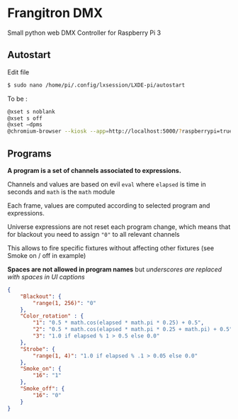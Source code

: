 # Frangitron DMX

Small python web DMX Controller for Raspberry Pi 3

## Autostart

Edit file

````bash
$ sudo nano /home/pi/.config/lxsession/LXDE-pi/autostart
````

To be :

````bash
@xset s noblank
@xset s off
@xset –dpms
@chromium-browser --kiosk --app=http://localhost:5000/?raspberrypi=true
````

## Programs

**A program is a set of channels associated to expressions.**

Channels and values are based on evil `eval` where `elapsed` is time in seconds and `math` is the `math` module

Each frame, values are computed according to selected program and expressions.

Universe expressions are not reset each program change, which means that for blackout you need to assign `"0"` to all relevant channels

This allows to fire specific fixtures without affecting other fixtures (see Smoke on / off in example)

**Spaces are not allowed in program names** but _underscores are replaced with spaces in UI captions_

````json
{
    "Blackout": {
        "range(1, 256)": "0"
    },
    "Color_rotation" : {
        "1": "0.5 * math.cos(elapsed * math.pi * 0.25) + 0.5",
        "2": "0.5 * math.cos(elapsed * math.pi * 0.25 + math.pi) + 0.5",
        "3": "1.0 if elapsed % 1 > 0.5 else 0.0"
    },
    "Strobe": {
        "range(1, 4)": "1.0 if elapsed % .1 > 0.05 else 0.0"
    },
    "Smoke_on": {
        "16": "1"
    },
    "Smoke_off": {
        "16": "0"
    }
}
````
